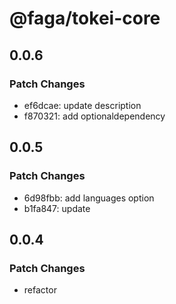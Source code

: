 # @faga/tokei-core

## 0.0.6

### Patch Changes

- ef6dcae: update description
- f870321: add optionaldependency

## 0.0.5

### Patch Changes

- 6d98fbb: add languages option
- b1fa847: update

## 0.0.4

### Patch Changes

- refactor

